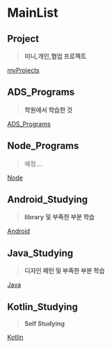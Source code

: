 # MainList

## Project

> __미니,개인,협업 프로젝트__

[myProjects](https://github.com/youjisang/MyProjects.git)

## ADS_Programs

> __학원에서 학습한 것__ 

[ADS_Programs](https://github.com/youjisang/ADS_Programs.git)

## Node_Programs

> 예정....

[Node]()

## Android_Studying

> __library 및 부족한 부분 학습__

[Android](https://github.com/youjisang/Android_studying.git)

## Java_Studying

> __디자인 패턴 및 부족한 부분 학습__

[Java](https://github.com/youjisang/Java_studying.git)

## Kotlin_Studying

> __Self Studying__

[Kotlin](https://github.com/youjisang/Kotlin_Studying.git)


